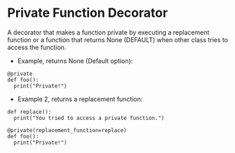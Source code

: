 # Private Function Decorator
A decorator that makes a function private by executing a replacement function or a function that returns None (DEFAULT) when other class tries to access the function.

- Example, returns None (Default option):
```
@private
def foo():
  print("Private!")
```  
- Example 2, returns a replacement function:
```
def replace():
  print("You tried to access a private function.")
  
@private(replacement_function=replace)
def foo():
  print("Private!")
```
